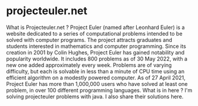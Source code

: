 # projecteuler.net
 What is Projecteuler.net ?
Project Euler (named after Leonhard Euler) is a website dedicated to a series of computational problems intended to be solved with computer programs. The project attracts graduates and students interested in mathematics and computer programming. Since its creation in 2001 by Colin Hughes, Project Euler has gained notability and popularity worldwide. It includes 800 problems as of 30 May 2022, with a new one added approximately every week. Problems are of varying difficulty, but each is solvable in less than a minute of CPU time using an efficient algorithm on a modestly powered computer. As of 27 April 2021, Project Euler has more than 1,000,000 users who have solved at least one problem, in over 100 different programming languages.
 What is in here ?
 I'm solving projecteuler problems with java. I also share their solutions here.
